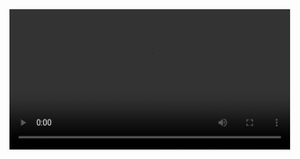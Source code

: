 <video width="500" height="250" controls="controls">

<source src="records.webm" type="video/webm">

your browset do not support this format

</video>